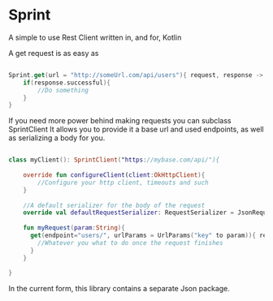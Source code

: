 # Sprint

A simple to use Rest Client written in, and for, Kotlin

A get request is as easy as

```Kotlin

Sprint.get(url = "http://someUrl.com/api/users"){ request, response ->
    if(response.successful){
        //Do something
    }
}

```

If you need more power behind making requests you can subclass SprintClient
It allows you to provide it a base url and used endpoints, as well as serializing a body for you.

```Kotlin

class myClient(): SprintClient("https://mybase.com/api/"){
  
    override fun configureClient(client:OkHttpClient){
        //Configure your http client, timeouts and such
    }
    
    //A default serializer for the body of the request
    override val defaultRequestSerializer: RequestSerializer = JsonRequestSerializer()
    
    fun myRequest(param:String){
      get(endpoint="users/", urlParams = UrlParams("key" to param)){ request, response ->
        //Whatever you what to do once the request finishes
      }
    }
  
}

```

In the current form, this library contains a separate Json package.
